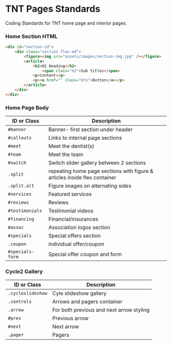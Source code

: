 # TNT Pages Standards
Coding Standards for TNT home page and interior pages.

### Home Section HTML

```html
<div id="section-id">
	<div class="section flex-ed">
		<figure><img src="assets/images/section-img.jpg" /></figure>
		<article>
			<h2>H2 Heading</h2>
      			<span class="h2">Sub titles</span>
			<p>Content</p>
			<p><a href="" class="btn">Button</a></p>
		</article>
	</div>
</div>
```

### Home Page Body
| ID or Class | Description                    |
| ------------- | ------------------------------ |
| `#banner` | Banner- first section under header |
| `#callouts` | Links to internal page sections |
| `#meet` | Meet the dentist(s) |
| `#team` | Meet the team |
| `#switch` | Switch slider gallery between 2 sections |
| `.split` | repeating home page sections with figure & articles inside flex container  |
| `.split.alt` | Figure images on alternating sides |
| `#services` | Featured services |
| `#reviews` | Reviews |
| `#testimonials` | Testimonial videos |
| `#financing` | Financial/insurances |
| `#assoc` | Association logos section |
| `#specials` | Special offers section |
| `.coupon` | individual offer/coupon |
| `#specials-form` | Special offer coupon and form |

### Cycle2 Gallery
| ID or Class | Description                    |
| ------------- | ------------------------------ |
| `.cycleslideshow` | Cyle slideshow gallery |
| `.controls` | Arrows and pagers container |
| `.arrow` | For both previous and next arrow styling |
| `#prev` | Previous arrow |
| `#next` | Next arrow |
| `.pager` | Pagers |


